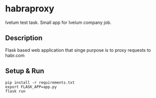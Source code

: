 # habraproxy
Ivelum test task. Small app for Ivelum company job.

## Description
Flask based web application that singe purpose is to proxy requests to habr.com

## Setup & Run

```shell
pip install -r requirements.txt
export FLASK_APP=app.py
flask run
```


